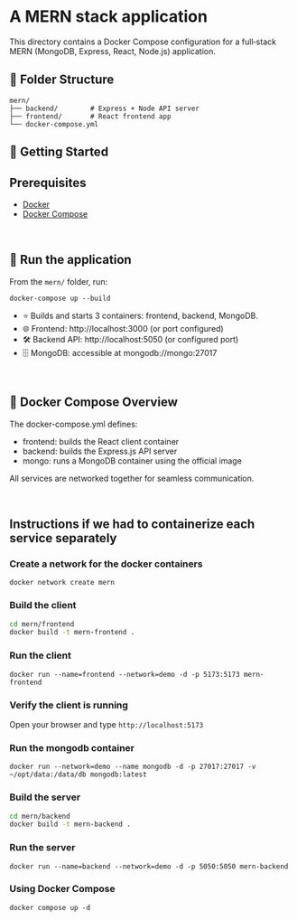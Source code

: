 # A MERN stack application 

This directory contains a Docker Compose configuration for a full‑stack MERN (MongoDB, Express, React, Node.js) application.

## 📁 Folder Structure

```text
mern/
├── backend/        # Express + Node API server
├── frontend/       # React frontend app
└── docker-compose.yml
```

## 🚀 Getting Started

## Prerequisites

- [Docker](https://www.docker.com/)
- [Docker Compose](https://docs.docker.com/compose/)

&nbsp;



## 🔧 Run the application

From the `mern/` folder, run:

`docker-compose up --build`

- ⭐ Builds and starts 3 containers: frontend, backend, MongoDB.
- 🌐 Frontend: http://localhost:3000 (or port configured)
- 🛠 Backend API: http://localhost:5050 (or configured port)
- 🗄 MongoDB: accessible at mongodb://mongo:27017

  
&nbsp;


## 🧱 Docker Compose Overview

The docker-compose.yml defines:
- frontend: builds the React client container
- backend: builds the Express.js API server
- mongo: runs a MongoDB container using the official image

All services are networked together for seamless communication.



&nbsp;


## Instructions if we had to containerize each service separately 

### Create a network for the docker containers

`docker network create mern`

### Build the client 

```sh
cd mern/frontend
docker build -t mern-frontend .
```

### Run the client

`docker run --name=frontend --network=demo -d -p 5173:5173 mern-frontend`

### Verify the client is running

Open your browser and type `http://localhost:5173`

### Run the mongodb container

`docker run --network=demo --name mongodb -d -p 27017:27017 -v ~/opt/data:/data/db mongodb:latest`

### Build the server

```sh
cd mern/backend
docker build -t mern-backend .
```

### Run the server

`docker run --name=backend --network=demo -d -p 5050:5050 mern-backend`

### Using Docker Compose

`docker compose up -d`

